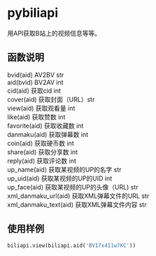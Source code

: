 # pybiliapi
用API获取B站上的视频信息等等。
## 函数说明
bvid(aid) AV2BV str <br>
aid(bvid) BV2AV int <br>
cid(aid) 获取cid int <br>
cover(aid) 获取封面（URL）str <br>
view(aid) 获取观看量 int <br>
like(aid) 获取赞数 int <br>
favorite(aid) 获取收藏数 int <br>
danmaku(aid) 获取弹幕数 int <br>
coin(aid) 获取硬币数 int <br>
share(aid) 获取分享数 int <br>
reply(aid) 获取评论数 int <br>
up_name(aid) 获取某视频的UP的名字 str <br>
up_uid(aid) 获取某视频的UP的UID int <br>
up_face(aid) 获取某视频的UP的头像（URL) str <br>
xml_danmaku_url(aid) 获取XML弹幕文件的URL str <br>
xml_danmaku_text(aid) 获取XML弹幕文件内容 str <br>
## 使用样例
````python
biliapi.view(biliapi.aid('BV17x411w7KC')) 
````
